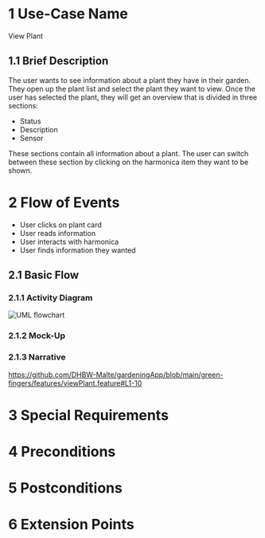 # 1 Use-Case Name

View Plant

## 1.1 Brief Description

The user wants to see information about a plant they have in their garden. They open up the plant list and select the plant they want to view.
Once the user has selected the plant, they will get an overview that is divided in three sections:

- Status
- Description
- Sensor

These sections contain all information about a plant. The user can switch between these section by clicking on the harmonica item they want to be shown.

# 2 Flow of Events

- User clicks on plant card
- User reads information
- User interacts with harmonica
- User finds information they wanted

## 2.1 Basic Flow

### 2.1.1 Activity Diagram

![UML flowchart]()

### 2.1.2 Mock-Up

### 2.1.3 Narrative

https://github.com/DHBW-Malte/gardeningApp/blob/main/green-fingers/features/viewPlant.feature#L1-10

# 3 Special Requirements

# 4 Preconditions

# 5 Postconditions

# 6 Extension Points
